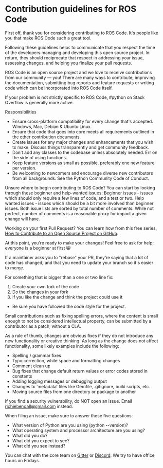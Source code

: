 # Contribution guidelines for ROS Code

First off, thank you for considering contributing to ROS Code. It's people like you that make ROS Code such a great tool.

Following these guidelines helps to communicate that you respect the time of the developers managing and developing this open source project.
In return, they should reciprocate that respect in addressing your issue, assessing changes, and helping you finalize your pull requests.

ROS Code is an open source project and we love to receive contributions from our community — you!
There are many ways to contribute, improving the documentation, submitting bug reports and feature requests or writing code which can be incorporated into ROS Code itself.

If your problem is not strictly specific to ROS Code, #python on Stack Overflow is generally more active.

Responsibilities

- Ensure cross-platform compatibility for every change that's accepted. Windows, Mac, Debian & Ubuntu Linux.
- Ensure that code that goes into core meets all requirements outlined in the other contribution documents.
- Create issues for any major changes and enhancements that you wish to make. Discuss things transparently and get community feedback.
- Don't add any classes to the codebase unless absolutely needed. Err on the side of using functions.
- Keep feature versions as small as possible, preferably one new feature per version.
- Be welcoming to newcomers and encourage diverse new contributors from all backgrounds. See the Python Community Code of Conduct.

Unsure where to begin contributing to ROS Code?
You can start by looking through these beginner and help-wanted issues: Beginner issues - issues which should only require a few lines of code, and a test or two.
Help wanted issues - issues which should be a bit more involved than beginner issues.
Both issue lists are sorted by total number of comments.
While not perfect, number of comments is a reasonable proxy for impact a given change will have.

Working on your first Pull Request? You can learn how from this free series, [How to Contribute to an Open Source Project on GitHub](https://egghead.io/series/how-to-contribute-to-an-open-source-project-on-github).

At this point, you're ready to make your changes!
Feel free to ask for help; everyone is a beginner at first 😸

If a maintainer asks you to "rebase" your PR, they're saying that a lot of code has changed, and that you need to update your branch so it's easier to merge.

For something that is bigger than a one or two line fix:

1. Create your own fork of the code
2. Do the changes in your fork
3. If you like the change and think the project could use it:
* Be sure you have followed the code style for the project.


Small contributions such as fixing spelling errors, where the content is small enough to not be considered intellectual property, can be submitted by a contributor as a patch, without a CLA.

As a rule of thumb, changes are obvious fixes if they do not introduce any new functionality or creative thinking. As long as the change does not affect functionality, some likely examples include the following:

- Spelling / grammar fixes
- Typo correction, white space and formatting changes
- Comment clean up
- Bug fixes that change default return values or error codes stored in constants
- Adding logging messages or debugging output
- Changes to ‘metadata’ files like Gemfile, .gitignore, build scripts, etc.
- Moving source files from one directory or package to another

If you find a security vulnerability, do NOT open an issue. Email [richiebendall@gmail.com](mailto:richiebendall@gmail.com) instead.

When filing an issue, make sure to answer these five questions:

- What version of Python are you using (python --version)?
- What operating system and processor architecture are you using?
- What did you do?
- What did you expect to see?
- What did you see instead?

You can chat with the core team on [Gitter](https://gitter.im/ROS-Code) or [Discord](https://discord.gg/KevXkP7). We try to have office hours on Fridays.
